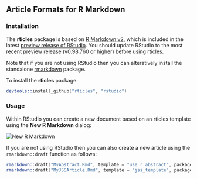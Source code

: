 ## Article Formats for R Markdown

### Installation

The **rticles** package is based on [R Markdown v2](http://rmarkdown.rstudio.com), which is included in the latest [preview release of RStudio](http://www.rstudio.com/ide/download/preview). You should update RStudio to the most recent preview release (v0.98.760 or higher) before using rticles.

Note that if you are not using RStudio then you can alteratively install the standalone [rmarkdown](https://github.com/rstudio/rmarkdown) package.

To install the **rticles** package:

```S
devtools::install_github("rticles", "rstudio")
```

### Usage

Within RStudio you can create a new document based on an rticles template using the **New R Markdown** dialog:

![New R Markdown](http://rmarkdown.rstudio.com/images/new_r_markdown.png)


If you are not using RStudio then you can also create a new article using the `rmarkdown::draft` function as follows:

```S
rmarkdown::draft("MyAbstract.Rmd", template = "use_r_abstract", package = "rticles")
rmarkdown::draft("MyJSSArticle.Rmd", template = "jss_template", package = "rticles")
```




